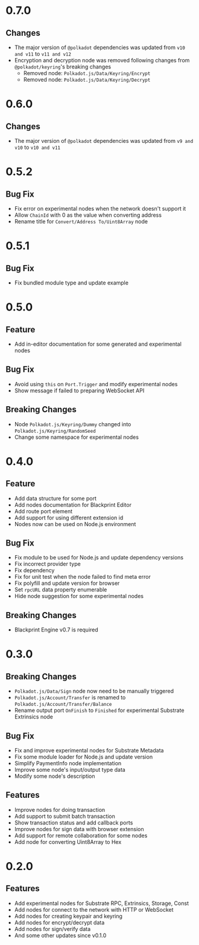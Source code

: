 # 0.7.0

## Changes
- The major version of `@polkadot` dependencies was updated from `v10 and v11` to `v11 and v12`
- Encryption and decryption node was removed following changes from `@polkadot/keyring`'s breaking changes
  - Removed node: `Polkadot.js/Data/Keyring/Encrypt`
  - Removed node: `Polkadot.js/Data/Keyring/Decrypt`

# 0.6.0

## Changes
- The major version of `@polkadot` dependencies was updated from `v9 and v10` to `v10 and v11`

# 0.5.2

## Bug Fix
- Fix error on experimental nodes when the network doesn't support it
- Allow `ChainId` with 0 as the value when converting address
- Rename title for `Convert/Address To/Uint8Array` node

# 0.5.1

## Bug Fix
- Fix bundled module type and update example

# 0.5.0

## Feature
- Add in-editor documentation for some generated and experimental nodes

## Bug Fix
- Avoid using `this` on `Port.Trigger` and modify experimental nodes
- Show message if failed to preparing WebSocket API

## Breaking Changes
- Node `Polkadot.js/Keyring/Dummy` changed into `Polkadot.js/Keyring/RandomSeed`
- Change some namespace for experimental nodes

# 0.4.0

## Feature
- Add data structure for some port
- Add nodes documentation for Blackprint Editor
- Add route port element
- Add support for using different extension id
- Nodes now can be used on Node.js environment

## Bug Fix
- Fix module to be used for Node.js and update dependency versions
- Fix incorrect provider type
- Fix dependency
- Fix for unit test when the node failed to find meta error
- Fix polyfill and update version for browser
- Set `rpcURL` data property enumerable
- Hide node suggestion for some experimental nodes

## Breaking Changes
- Blackprint Engine v0.7 is required

# 0.3.0

## Breaking Changes
- `Polkadot.js/Data/Sign` node now need to be manually triggered
- `Polkadot.js/Account/Transfer` is renamed to `Polkadot.js/Account/Transfer/Balance`
- Rename output port `OnFinish` to `Finished` for experimental Substrate Extrinsics node

## Bug Fix
- Fix and improve experimental nodes for Substrate Metadata
- Fix some module loader for Node.js and update version
- Simplify PaymentInfo node implementation
- Improve some node's input/output type data
- Modify some node's description

## Features
- Improve nodes for doing transaction
- Add support to submit batch transaction
- Show transaction status and add callback ports
- Improve nodes for sign data with browser extension
- Add support for remote collaboration for some nodes
- Add node for converting Uint8Array to Hex

# 0.2.0

## Features
- Add experimental nodes for Substrate RPC, Extrinsics, Storage, Const
- Add nodes for connect to the network with HTTP or WebSocket
- Add nodes for creating keypair and keyring
- Add nodes for encrypt/decrypt data
- Add nodes for sign/verify data
- And some other updates since v0.1.0